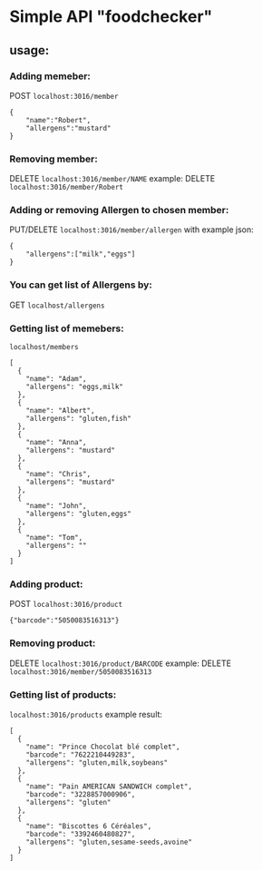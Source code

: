 # Simple API "foodchecker"

## usage:

### Adding memeber:
POST `localhost:3016/member`

```
{
    "name":"Robert",
    "allergens":"mustard"
}
```

###  Removing member:
DELETE `localhost:3016/member/NAME`
example:
DELETE `localhost:3016/member/Robert`

###  Adding or removing Allergen to chosen member:
PUT/DELETE `localhost:3016/member/allergen`
with example json:
```
{
    "allergens":["milk","eggs"]
}
```

###  You can get list of Allergens by:
GET `localhost/allergens`

###  Getting list of memebers:
`localhost/members`
```
[
  {
    "name": "Adam",
    "allergens": "eggs,milk"
  },
  {
    "name": "Albert",
    "allergens": "gluten,fish"
  },
  {
    "name": "Anna",
    "allergens": "mustard"
  },
  {
    "name": "Chris",
    "allergens": "mustard"
  },
  {
    "name": "John",
    "allergens": "gluten,eggs"
  },
  {
    "name": "Tom",
    "allergens": ""
  }
]
```

###  Adding product:
POST `localhost:3016/product`

```
{"barcode":"5050083516313"}
```

###  Removing product:
DELETE `localhost:3016/product/BARCODE`
example:
DELETE `localhost:3016/member/5050083516313`

###  Getting list of products:
`localhost:3016/products`
example result:
```
[
  {
    "name": "Prince Chocolat blé complet",
    "barcode": "7622210449283",
    "allergens": "gluten,milk,soybeans"
  },
  {
    "name": "Pain AMERICAN SANDWICH complet",
    "barcode": "3228857000906",
    "allergens": "gluten"
  },
  {
    "name": "Biscottes 6 Céréales",
    "barcode": "3392460480827",
    "allergens": "gluten,sesame-seeds,avoine"
  }
]
```



